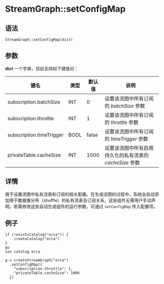 # StreamGraph::setConfigMap

## 语法

`StreamGraph::setConfigMap(dict)`

## 参数

**dict** 一个字典，目前支持如下键值对：

| **键名** | **类型** | **默认值** | **说明** |
| --- | --- | --- | --- |
| subscription.batchSize | INT | 0 | 设置该流图中所有订阅的 *batchSize* 参数 |
| subscription.throttle | INT | 1 | 设置该流图中所有订阅的 *throttle* 参数 |
| subscription.timeTrigger | BOOL | false | 设置该流图中所有订阅的 *timeTrigger* 参数 |
| privateTable.cacheSize | INT | 1000 | 设置该流图中所有启用持久化的私有流表的 *cacheSize* 参数 |

## 详情

用于设置流图中私有流表和订阅的相关配置。在生成流图的过程中，系统会自动添加用于数据重分布（shuffle）的私有流表及订阅关系，这些组件无需用户手动声明。若需修改这些自动生成组件的运行参数，可通过
`setConfigMap` 传入配置项。

## 例子

```
if (!existsCatalog("orca")) {
	createCatalog("orca")
}
go
use catalog orca

g = createStreamGraph("orca")
  .setConfigMap({
    "subscription.throttle": 1,
    "privateTable.cacheSize": 1000
  })
```

